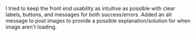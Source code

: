 I tried to keep the front end usability as intuitive as possible with clear labels, buttons, and messages for both success/errors. 
Added an alt message to post images to provide a possible explanation/solution for when image aren't loading.